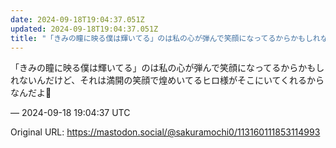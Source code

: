 ```yaml
---
date: 2024-09-18T19:04:37.051Z
updated: 2024-09-18T19:04:37.051Z
title: "「きみの瞳に映る僕は輝いてる」のは私の心が弾んで笑顔になってるからかもしれないん[...]"
---
```


<p>「きみの瞳に映る僕は輝いてる」のは私の心が弾んで笑顔になってるからかもしれないんだけど、それは満開の笑顔で煌めいてるヒロ様がそこにいてくれるからなんだよ🥲</p>

&mdash; 2024-09-18 19:04:37 UTC

Original URL: https://mastodon.social/@sakuramochi0/113160111853114993
